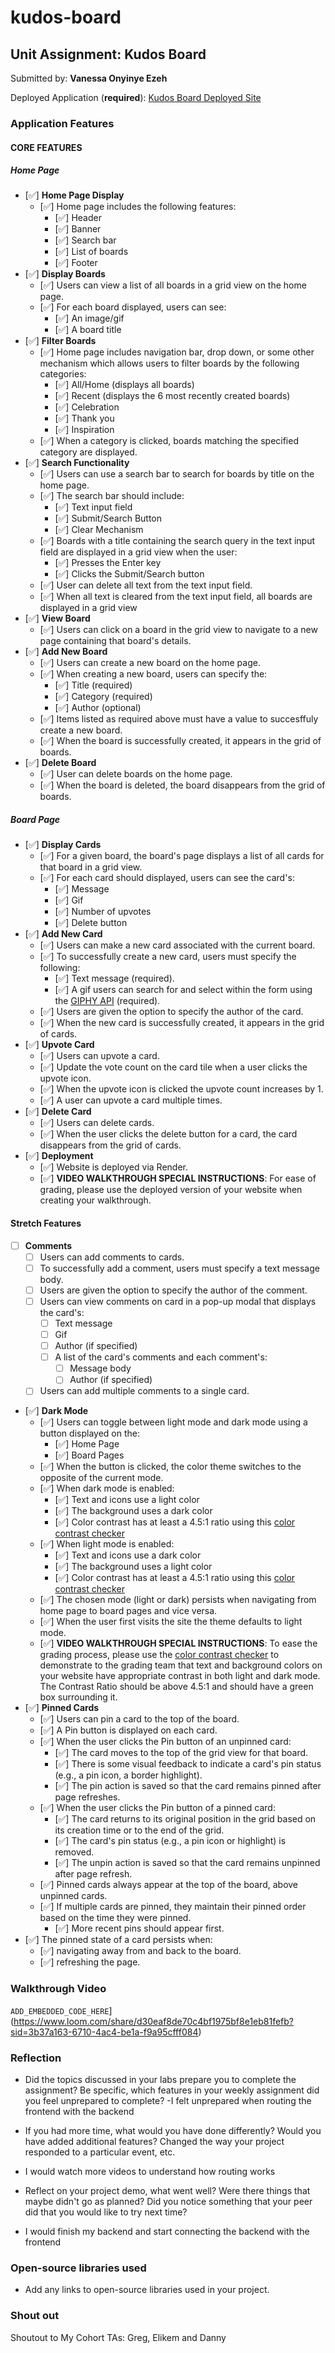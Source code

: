 # kudos-board
## Unit Assignment: Kudos Board

Submitted by: **Vanessa Onyinye Ezeh**

Deployed Application (**required**): [Kudos Board Deployed Site](https://kudos-board-frontend-mjq5.onrender.com/)

### Application Features

#### CORE FEATURES

##### Home Page

- [✅] **Home Page Display**
  - [✅] Home page includes the following features:
    - [✅] Header
    - [✅] Banner
    - [✅] Search bar
    - [✅] List of boards
    - [✅] Footer
- [✅] **Display Boards**
  - [✅] Users can view a list of all boards in a grid view on the home page.
  - [✅] For each board displayed, users can see:
    - [✅] An image/gif
    - [✅] A board title
- [✅] **Filter Boards**
  - [✅] Home page includes navigation bar, drop down, or some other mechanism which allows users to filter boards by the following categories:
    - [✅] All/Home (displays all boards)
    - [✅] Recent (displays the 6 most recently created boards)
    - [✅] Celebration
    - [✅] Thank you
    - [✅] Inspiration
  - [✅] When a category is clicked, boards matching the specified category are displayed.
- [✅] **Search Functionality**
  - [✅] Users can use a search bar to search for boards by title on the home page.
  - [✅] The search bar should include:
    - [✅] Text input field
    - [✅] Submit/Search Button
    - [✅] Clear Mechanism
  - [✅] Boards with a title containing the search query in the text input field are displayed in a grid view when the user:
    - [✅] Presses the Enter key
    - [✅] Clicks the Submit/Search button 
  - [✅] User can delete all text from the text input field. 
  - [✅] When all text is cleared from the text input field, all boards are displayed in a grid view
- [✅] **View Board** 
  - [✅] Users can click on a board in the grid view to navigate to a new page containing that board's details.
- [✅] **Add New Board**
  - [✅] Users can create a new board on the home page.
  - [✅] When creating a new board, users can specify the:
    - [✅] Title (required)
    - [✅] Category (required)
    - [✅] Author (optional)
  - [✅] Items listed as required above must have a value to succesffuly create a new board.
  - [✅] When the board is successfully created, it appears in the grid of boards. 
- [✅] **Delete Board**
  - [✅] User can delete boards on the home page. 
  - [✅] When the board is deleted, the board disappears from the grid of boards. 

##### Board Page

- [✅] **Display Cards**
  - [✅] For a given board, the board's page displays a list of all cards for that board in a grid view.
  - [✅] For each card should displayed, users can see the card's:
    - [✅] Message
    - [✅] Gif 
    - [✅] Number of upvotes
    - [✅] Delete button
- [✅] **Add New Card**
  - [✅] Users can make a new card associated with the current board. 
  - [✅] To successfully create a new card, users must specify the following:
    - [✅] Text message (required).
    - [✅] A gif users can search for and select within the form using the [GIPHY API](https://developers.giphy.com/docs/api/) (required).
  - [✅] Users are given the option to specify the author of the card.
  - [✅] When the new card is successfully created, it appears in the grid of cards. 
- [✅] **Upvote Card**
  - [✅] Users can upvote a card.
  - [✅] Update the vote count on the card tile when a user clicks the upvote icon.
  - [✅] When the upvote icon is clicked the upvote count increases by 1. 
  - [✅] A user can upvote a card multiple times. 
- [✅] **Delete Card**
  - [✅] Users can delete cards.
  - [✅] When the user clicks the delete button for a card, the card disappears from the grid of cards. 
- [✅] **Deployment**
  - [✅] Website is deployed via Render.
  - [✅] **VIDEO WALKTHROUGH SPECIAL INSTRUCTIONS**: For ease of grading, please use the deployed version of your website when creating your walkthrough. 

####  Stretch Features

- [ ] **Comments**
  - [ ] Users can add comments to cards.
  - [ ] To successfully add a comment, users must specify a text message body.
  - [ ] Users are given the option to specify the author of the comment.
  - [ ] Users can view comments on card in a pop-up modal that displays the card's:
    - [ ] Text message 
    - [ ] Gif
    - [ ] Author (if specified)
    - [ ] A list of the card's comments and each comment's:
      - [ ] Message body
      - [ ] Author (if specified)
  - [ ] Users can add multiple comments to a single card.
- [✅] **Dark Mode** 
  - [✅] Users can toggle between light mode and dark mode using a button displayed on the:
    - [✅] Home Page
    - [✅] Board Pages
  - [✅] When the button is clicked, the color theme switches to the opposite of the current mode. 
  - [✅] When dark mode is enabled:
    - [✅] Text and icons use a light color
    - [✅] The background uses a dark color
    - [✅] Color contrast has at least a 4.5:1 ratio using this [color contrast checker](https://webaim.org/resources/contrastchecker/)
  - [✅] When light mode is enabled:
    - [✅] Text and icons use a dark color
    - [✅] The background uses a light color
    - [✅] Color contrast has at least a 4.5:1 ratio using this [color contrast checker](https://webaim.org/resources/contrastchecker/)
  - [✅] The chosen mode (light or dark) persists when navigating from home page to board pages and vice versa.
  - [✅] When the user first visits the site the theme defaults to light mode.
  - [✅] **VIDEO WALKTHROUGH SPECIAL INSTRUCTIONS**: To ease the grading process, please use the [color contrast checker](https://webaim.org/resources/contrastchecker/) to demonstrate to the grading team that text and background colors on your website have appropriate contrast in both light and dark mode. The Contrast Ratio should be above 4.5:1 and should have a green box surrounding it. 
- [✅] **Pinned Cards**
  - [✅] Users can pin a card to the top of the board.
  - [✅] A Pin button is displayed on each card.
  - [✅] When the user clicks the Pin button of an unpinned card:
    - [✅] The card moves to the top of the grid view for that board.
    - [✅] There is some visual feedback to indicate a card's pin status (e.g., a pin icon, a border highlight).
    - [✅] The pin action is saved so that the card remains pinned after page refreshes.
  - [✅] When the user clicks the Pin button of a pinned card:
    - [✅] The card returns to its original position in the grid based on its creation time or to the end of the grid.
    - [✅] The card's pin status (e.g., a pin icon or highlight)  is removed.
    - [✅] The unpin action is saved so that the card remains unpinned after page refresh.
  - [✅] Pinned cards always appear at the top of the board, above unpinned cards.
  - [✅] If multiple cards are pinned, they maintain their pinned order based on the time they were pinned.
    - [✅] More recent pins should appear first.
- [✅] The pinned state of a card persists when:
  - [✅] navigating away from and back to the board.
  - [✅] refreshing the page. 
 


### Walkthrough Video

`ADD_EMBEDDED_CODE_HERE`](https://www.loom.com/share/d30eaf8de70c4bf1975bf8e1eb81fefb?sid=3b37a163-6710-4ac4-be1a-f9a95cfff084)

### Reflection

* Did the topics discussed in your labs prepare you to complete the assignment? Be specific, which features in your weekly assignment did you feel unprepared to complete?
-I felt unprepared when routing the frontend with the backend

* If you had more time, what would you have done differently? Would you have added additional features? Changed the way your project responded to a particular event, etc.
  
- I would watch more videos to understand how routing works

* Reflect on your project demo, what went well? Were there things that maybe didn't go as planned? Did you notice something that your peer did that you would like to try next time?

- I would finish my backend and start connecting the backend with the frontend 

### Open-source libraries used

- Add any links to open-source libraries used in your project.

### Shout out

Shoutout to My Cohort TAs: Greg, Elikem and Danny
